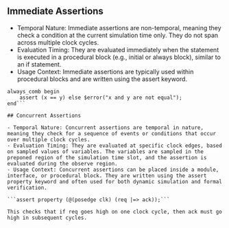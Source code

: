 ## Immediate Assertions

- Temporal Nature: Immediate assertions are non-temporal, meaning they check a condition at the current simulation time only. They do not span across multiple clock cycles.
- Evaluation Timing: They are evaluated immediately when the statement is executed in a procedural block (e.g., initial or always block), similar to an if statement.
- Usage Context: Immediate assertions are typically used within procedural blocks and are written using the assert keyword.

```
always_comb begin
    assert (x == y) else $error("x and y are not equal");
end```

## Concurrent Assertions

- Temporal Nature: Concurrent assertions are temporal in nature, meaning they check for a sequence of events or conditions that occur over multiple clock cycles.
- Evaluation Timing: They are evaluated at specific clock edges, based on sampled values of variables. The variables are sampled in the preponed region of the simulation time slot, and the assertion is evaluated during the observe region.
- Usage Context: Concurrent assertions can be placed inside a module, interface, or procedural block. They are written using the assert property keyword and often used for both dynamic simulation and formal verification.

```assert property (@(posedge clk) (req |=> ack));```

This checks that if req goes high on one clock cycle, then ack must go high in subsequent cycles.
